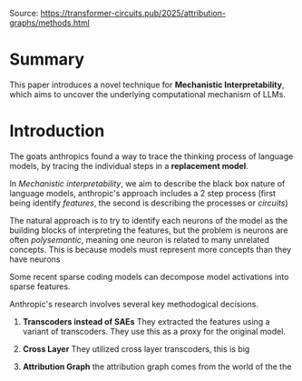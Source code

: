 Source:
https://transformer-circuits.pub/2025/attribution-graphs/methods.html

# Summary

This paper introduces a novel technique for **Mechanistic Interpretability**, which aims to uncover the underlying computational mechanism of LLMs.

# Introduction

The goats anthropics found a way to trace the thinking process of language models, by tracing the individual steps in a **replacement model**. 

In *Mechanistic interpretability*, we aim to describe the black box nature of language models, anthropic's approach includes a 2 step process (first being identify *features*, the second is describing the processes or *circuits*)

The natural approach is to try to identify each neurons of the model as the building blocks of interpreting the features, but the problem is neurons are often *polysemantic*, meaning one neuron is related to many unrelated concepts. This is because models must represent more concepts than they have neurons 

Some recent sparse coding models can decompose model activations into sparse features.

Anthropic's research involves several key methodogical decisions.

1. **Transcoders instead of SAEs**
	They extracted the features using a variant of transcoders. They use this as a proxy for the original model.

2. **Cross Layer**
	They utilized cross layer transcoders, this is big

3. **Attribution Graph**
	 the attribution graph comes from the world of the the 

